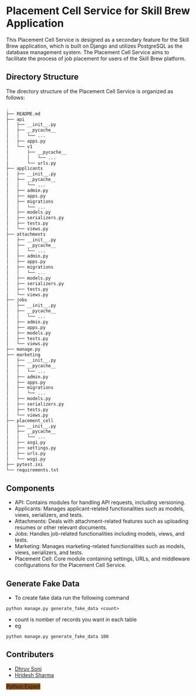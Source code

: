 # Placement Cell Service for Skill Brew Application
This Placement Cell Service is designed as a secondary feature for the Skill Brew application, which is built on Django and utilizes PostgreSQL as the database management system. The Placement Cell Service aims to facilitate the process of job placement for users of the Skill Brew platform.

## Directory Structure
The directory structure of the Placement Cell Service is organized as follows:
```bash
.
├── README.md
├── api
│   ├── __init__.py
│   ├── __pycache__
│   │   └── ...
│   ├── apps.py
│   └── v1
│       ├── __pycache__
│       │   └── ...
│       └── urls.py
├── applicants
│   ├── __init__.py
│   ├── __pycache__
│   │   └── ...
│   ├── admin.py
│   ├── apps.py
│   ├── migrations
│   │   └── ...
│   ├── models.py
│   ├── serializers.py
│   ├── tests.py
│   └── views.py
├── attachments
│   ├── __init__.py
│   ├── __pycache__
│   │   └── ...
│   ├── admin.py
│   ├── apps.py
│   ├── migrations
│   │   └── ...
│   ├── models.py
│   ├── serializers.py
│   ├── tests.py
│   └── views.py
├── jobs
│   ├── __init__.py
│   ├── __pycache__
│   │   └── ...
│   ├── admin.py
│   ├── apps.py
│   ├── models.py
│   ├── tests.py
│   └── views.py
├── manage.py
├── marketing
│   ├── __init__.py
│   ├── __pycache__
│   │   └── ...
│   ├── admin.py
│   ├── apps.py
│   ├── migrations
│   │   └── ...
│   ├── models.py
│   ├── serializers.py
│   ├── tests.py
│   └── views.py
├── placement_cell
│   ├── __init__.py
│   ├── __pycache__
│   │   └── ...
│   ├── asgi.py
│   ├── settings.py
│   ├── urls.py
│   └── wsgi.py
├── pytest.ini
└── requirements.txt
``` 

## Components
- API: Contains modules for handling API requests, including versioning.
- Applicants: Manages applicant-related functionalities such as models, views, serializers, and tests.
- Attachments: Deals with attachment-related features such as uploading resumes or other relevant documents.
- Jobs: Handles job-related functionalities including models, views, and tests.
- Marketing: Manages marketing-related functionalities such as models, views, serializers, and tests.
- Placement Cell: Core module containing settings, URLs, and middleware configurations for the Placement Cell Service.

## Generate Fake Data
- To create fake data run the following command
```shell
python manage.py generate_fake_data <count>
```
- count is nomber of records you want in each table
- eg 
```shell
python manage.py generate_fake_data 100
```
## Contributers

- [Dhruv Soni](https://github.com/Dhruv-net)
- [Hridesh Sharma](https://github.com/hridesh-net)

<span style='background-color: #884E19;'>Python Expert</span>